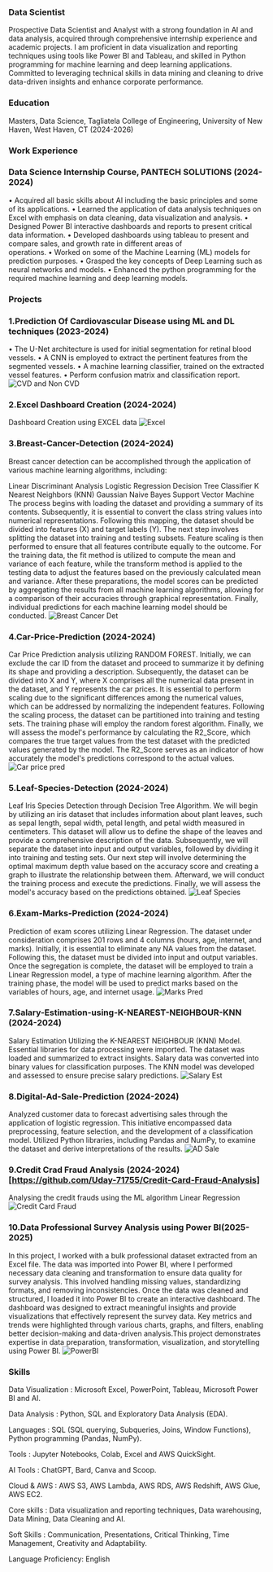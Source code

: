 ### Data Scientist
Prospective Data Scientist and Analyst with a strong foundation in AI and data analysis, acquired through comprehensive 
internship experience and academic projects. I am proficient in data visualization and reporting techniques using tools like 
Power BI and Tableau, and skilled in Python programming for machine learning and deep learning applications. Committed 
to leveraging technical skills in data mining and cleaning to drive data-driven insights and enhance corporate performance.


### Education
Masters, Data Science, Tagliatela College of Engineering, University of New Haven, West Haven, CT (2024-2026)

### Work Experience
### Data Science Internship Course, PANTECH SOLUTIONS (2024-2024)
• Acquired all basic skills about AI including the basic principles and some of its applications. 
• Learned the application of data analysis techniques on Excel with emphasis on data cleaning, data visualization and analysis. 
• Designed Power BI interactive dashboards and reports to present critical data information. 
• Developed dashboards using tableau to present and compare sales, and growth rate in different areas of     
operations. 
• Worked on some of the Machine Learning (ML) models for prediction purposes. 
• Grasped the key concepts of Deep Learning such as neural networks and models. 
• Enhanced the python programming for the required machine learning and deep learning models.

### Projects
### 1.Prediction Of Cardiovascular Disease using ML and DL techniques (2023-2024)                   
• The U-Net architecture is used for initial segmentation for retinal blood vessels. 
• A CNN is employed to extract the pertinent features from the segmented vessels. 
• A machine learning classifier, trained on the extracted vessel features. 
• Perform confusion matrix and classification report.
![CVD and Non CVD](https://github.com/user-attachments/assets/a733264c-78ee-4ba5-b0ce-187fe908bf20)


### 2.Excel Dashboard Creation (2024-2024)
Dashboard Creation using EXCEL data
![Excel](https://github.com/user-attachments/assets/f25eb9ba-acf0-4eba-a85b-e0e54a2879b1)


### 3.Breast-Cancer-Detection (2024-2024)
Breast cancer detection can be accomplished through the application of various machine learning algorithms, including:

Linear Discriminant Analysis
Logistic Regression
Decision Tree Classifier
K Nearest Neighbors (KNN)
Gaussian Naive Bayes
Support Vector Machine
The process begins with loading the dataset and providing a summary of its contents. Subsequently, it is essential to convert the class string values into numerical representations. Following this mapping, the dataset should be divided into features (X) and target labels (Y). The next step involves splitting the dataset into training and testing subsets. Feature scaling is then performed to ensure that all features contribute equally to the outcome. For the training data, the fit method is utilized to compute the mean and variance of each feature, while the transform method is applied to the testing data to adjust the features based on the previously calculated mean and variance. After these preparations, the model scores can be predicted by aggregating the results from all machine learning algorithms, allowing for a comparison of their accuracies through graphical representation. Finally, individual predictions for each machine learning model should be conducted.
![Breast Cancer Det](https://github.com/user-attachments/assets/55af3d4b-babf-4f94-b400-36cef6c55a50)


### 4.Car-Price-Prediction (2024-2024)
Car Price Prediction analysis utilizing RANDOM FOREST. Initially, we can exclude the car ID from the dataset and proceed to summarize it by defining its shape and providing a description. Subsequently, the dataset can be divided into X and Y, where X comprises all the numerical data present in the dataset, and Y represents the car prices. It is essential to perform scaling due to the significant differences among the numerical values, which can be addressed by normalizing the independent features. Following the scaling process, the dataset can be partitioned into training and testing sets. The training phase will employ the random forest algorithm. Finally, we will assess the model's performance by calculating the R2_Score, which compares the true target values from the test dataset with the predicted values generated by the model. The R2_Score serves as an indicator of how accurately the model's predictions correspond to the actual values.
![Car price pred](https://github.com/user-attachments/assets/83343609-362d-46b8-83a0-fc5eec0df845)


### 5.Leaf-Species-Detection (2024-2024)
Leaf Iris Species Detection through Decision Tree Algorithm. We will begin by utilizing an iris dataset that includes information about plant leaves, such as sepal length, sepal width, petal length, and petal width measured in centimeters. This dataset will allow us to define the shape of the leaves and provide a comprehensive description of the data. Subsequently, we will separate the dataset into input and output variables, followed by dividing it into training and testing sets. Our next step will involve determining the optimal maximum depth value based on the accuracy score and creating a graph to illustrate the relationship between them. Afterward, we will conduct the training process and execute the predictions. Finally, we will assess the model's accuracy based on the predictions obtained.
![Leaf Species](https://github.com/user-attachments/assets/5965ca47-8125-400d-9e03-f9c0c8f39b78)


### 6.Exam-Marks-Prediction (2024-2024)
Prediction of exam scores utilizing Linear Regression. The dataset under consideration comprises 201 rows and 4 columns (hours, age, internet, and marks). Initially, it is essential to eliminate any NA values from the dataset. Following this, the dataset must be divided into input and output variables. Once the segregation is complete, the dataset will be employed to train a Linear Regression model, a type of machine learning algorithm. After the training phase, the model will be used to predict marks based on the variables of hours, age, and internet usage.
![Marks Pred](https://github.com/user-attachments/assets/d7d44bd3-319c-4b36-85e4-d7d60a2162b6)


### 7.Salary-Estimation-using-K-NEAREST-NEIGHBOUR-KNN (2024-2024)
Salary Estimation Utilizing the K-NEAREST NEIGHBOUR (KNN) Model. Essential libraries for data processing were imported. The dataset was loaded and summarized to extract insights. Salary data was converted into binary values for classification purposes. The KNN model was developed and assessed to ensure precise salary predictions.
![Salary Est](https://github.com/user-attachments/assets/ae936bc3-0a91-43b5-a913-8b41e90b27a3)


### 8.Digital-Ad-Sale-Prediction (2024-2024)
Analyzed customer data to forecast advertising sales through the application of logistic regression. This initiative encompassed data preprocessing, feature selection, and the development of a classification model. Utilized Python libraries, including Pandas and NumPy, to examine the dataset and derive interpretations of the results.
![AD Sale](https://github.com/user-attachments/assets/417989e0-7915-42a4-ad66-877c02ea5541)


### 9.Credit Crad Fraud Analysis (2024-2024) [https://github.com/Uday-71755/Credit-Card-Fraud-Analysis]
Analysing the credit frauds using the ML algorithm Linear Regression
![Credit Card Fraud](https://github.com/user-attachments/assets/fa536bd5-ecad-4d45-872d-9ba6276bb72b)


### 10.Data Professional Survey Analysis using Power BI(2025-2025)
In this project, I worked with a bulk professional dataset extracted from an Excel file. The data was imported into Power BI, where I performed necessary data cleaning and transformation to ensure data quality for survey analysis. This involved handling missing values, standardizing formats, and removing inconsistencies.
Once the data was cleaned and structured, I loaded it into Power BI to create an interactive dashboard. The dashboard was designed to extract meaningful insights and provide visualizations that effectively represent the survey data. Key metrics and trends were highlighted through various charts, graphs, and filters, enabling better decision-making and data-driven analysis.This project demonstrates expertise in data preparation, transformation, visualization, and storytelling using Power BI.
![PowerBI](https://github.com/user-attachments/assets/c7f51cba-16de-47e2-bfff-3b7994f75a3c)


### Skills
Data Visualization  : Microsoft Excel, PowerPoint, Tableau, Microsoft Power BI and AI.

Data Analysis       : Python, SQL and Exploratory Data Analysis (EDA). 

Languages           : SQL (SQL querying, Subqueries, Joins, Window Functions), Python programming (Pandas, NumPy). 

Tools               : Jupyter Notebooks, Colab, Excel and AWS QuickSight. 

AI Tools            : ChatGPT, Bard, Canva and Scoop. 

Cloud & AWS         : AWS S3, AWS Lambda, AWS RDS, AWS Redshift, AWS Glue, AWS EC2. 

Core skills         : Data visualization and reporting techniques, Data warehousing, Data Mining, Data Cleaning and AI.

Soft Skills         : Communication, Presentations, Critical Thinking, Time Management, Creativity and Adaptability. 

Language Proficiency: English


















